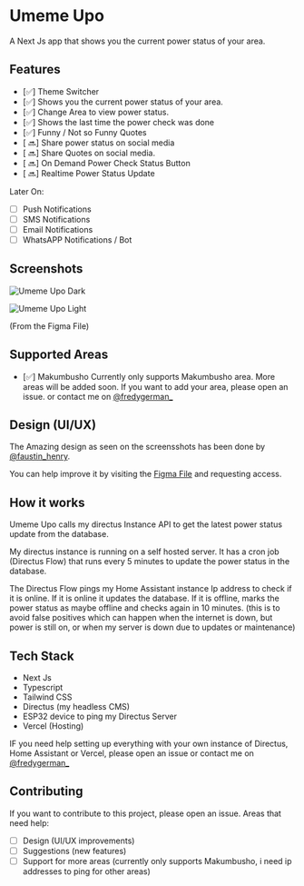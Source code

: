 # Umeme Upo

A Next Js app that shows you the current power status of your area.

## Features

- [✅] Theme Switcher
- [✅] Shows you the current power status of your area.
- [✅] Change Area to view power status.
- [✅] Shows the last time the power check was done
- [✅] Funny / Not so Funny Quotes
- [ 🔜] Share power status on social media
- [ 🔜] Share Quotes on social media.
- [ 🔜] On Demand Power Check Status Button
- [ 🔜] Realtime Power Status Update

Later On:

- [ ] Push Notifications
- [ ] SMS Notifications
- [ ] Email Notifications
- [ ] WhatsAPP Notifications / Bot

## Screenshots

![Umeme Upo Dark](https://github.com/fredygerman/umeme-upo/blob/main/screenshots/umeme-dark.png?raw=true)

![Umeme Upo Light](https://github.com/fredygerman/umeme-upo/blob/main/screenshots/umeme-light.png?raw=true)

(From the Figma File)

## Supported Areas

- [✅] Makumbusho
  Currently only supports Makumbusho area. More areas will be added soon.
  If you want to add your area, please open an issue. or contact me on [@fredygerman\_](https://twitter.com/fredygerman_)

## Design (UI/UX)

The Amazing design as seen on the screensshots has been done by [@faustin_henry](https://twitter.com/faustin_henry).

You can help improve it by visiting the [Figma File](https://www.figma.com/file/it33dzvxrxfhFDlnGX3h53/Umeme-Upo%3F?type=design&node-id=0%3A1&mode=design&t=6qOce4RvCVWTaUnq-1) and requesting access.

## How it works

Umeme Upo calls my directus Instance API to get the latest power status update from the database.

My directus instance is running on a self hosted server. It has a cron job (Directus Flow) that runs every 5 minutes to update the power status in the database.

The Directus Flow pings my Home Assistant instance Ip address to check if it is online. If it is online it updates the database. If it is offline, marks the power status as maybe offline and checks again in 10 minutes. (this is to avoid false positives which can happen when the internet is down, but power is still on, or when my server is down due to updates or maintenance)

## Tech Stack

- Next Js
- Typescript
- Tailwind CSS
- Directus (my headless CMS)
- ESP32 device to ping my Directus Server
- Vercel (Hosting)

IF you need help setting up everything with your own instance of Directus, Home Assistant or Vercel, please open an issue or contact me on [@fredygerman\_](https://twitter.com/fredygerman_)

## Contributing

If you want to contribute to this project, please open an issue.
Areas that need help:

- [ ] Design (UI/UX improvements)
- [ ] Suggestions (new features)
- [ ] Support for more areas (currently only supports Makumbusho, i need ip addresses to ping for other areas)
